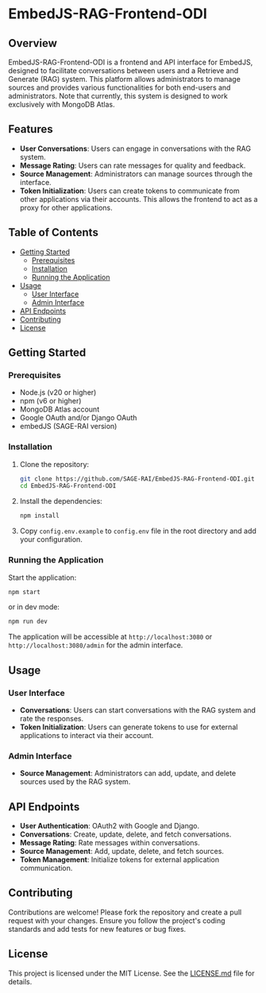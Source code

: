 # EmbedJS-RAG-Frontend-ODI

## Overview

EmbedJS-RAG-Frontend-ODI is a frontend and API interface for EmbedJS, designed to facilitate conversations between users and a Retrieve and Generate (RAG) system. This platform allows administrators to manage sources and provides various functionalities for both end-users and administrators. Note that currently, this system is designed to work exclusively with MongoDB Atlas.

## Features

- **User Conversations**: Users can engage in conversations with the RAG system.
- **Message Rating**: Users can rate messages for quality and feedback.
- **Source Management**: Administrators can manage sources through the interface.
- **Token Initialization**: Users can create tokens to communicate from other applications via their accounts. This allows the frontend to act as a proxy for other applications.

## Table of Contents

- [Getting Started](#getting-started)
  - [Prerequisites](#prerequisites)
  - [Installation](#installation)
  - [Running the Application](#running-the-application)
- [Usage](#usage)
  - [User Interface](#user-interface)
  - [Admin Interface](#admin-interface)
- [API Endpoints](#api-endpoints)
- [Contributing](#contributing)
- [License](#license)

## Getting Started

### Prerequisites

- Node.js (v20 or higher)
- npm (v6 or higher)
- MongoDB Atlas account
- Google OAuth and/or Django OAuth
- embedJS (SAGE-RAI version)

### Installation

1. Clone the repository:
   ```bash
   git clone https://github.com/SAGE-RAI/EmbedJS-RAG-Frontend-ODI.git
   cd EmbedJS-RAG-Frontend-ODI
   ```

2. Install the dependencies:
   ```bash
   npm install
   ```

3. Copy `config.env.example` to `config.env` file in the root directory and add your configuration.

### Running the Application

Start the application:
```bash
npm start
```

or in dev mode:
```bash
npm run dev
```

The application will be accessible at `http://localhost:3080` or `http://localhost:3080/admin` for the admin interface.

## Usage

### User Interface

- **Conversations**: Users can start conversations with the RAG system and rate the responses.
- **Token Initialization**: Users can generate tokens to use for external applications to interact via their account.

### Admin Interface

- **Source Management**: Administrators can add, update, and delete sources used by the RAG system.

## API Endpoints

- **User Authentication**: OAuth2 with Google and Django.
- **Conversations**: Create, update, delete, and fetch conversations.
- **Message Rating**: Rate messages within conversations.
- **Source Management**: Add, update, delete, and fetch sources.
- **Token Management**: Initialize tokens for external application communication.

## Contributing

Contributions are welcome! Please fork the repository and create a pull request with your changes. Ensure you follow the project's coding standards and add tests for new features or bug fixes.

## License

This project is licensed under the MIT License. See the [LICENSE.md](LICENSE.md) file for details.
